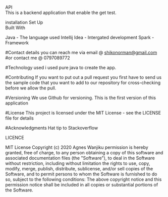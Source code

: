 API<br>
This is a backend application that  enable the get test.

installation Set Up<br>
Built With

Java - The language used Intellij Idea - Intergated development Spark - Framework

#Contact details
you can reach me via email @ shikonorman@gmail.com
#or 
contact me @ 0797089772

#Technology used
i used pure java to create the app.

#Contributing
If you want to put out a pull request you first have to send us the sample code that you want to add to our repository for cross-checking before we allow the pull.

#Versioning
We use Github for versioning. This is the first version of this application

#License
 This project is licensed under the MIT License - see the LICENSE file for details

#Acknowledgments
 Hat tip to Stackoverflow

LICENCE

MIT License Copyright (c) 2020 Agnes Wanjiku permission is hereby granted, free of charge, to any person obtaining a copy of this software and associated documentation files (the "Software"), to deal in the Software without restriction, including without limitation the rights to use, copy, modify, merge, publish, distribute, sublicense, and/or sell copies of the Software, and to permit persons to whom the Software is furnished to do so, subject to the following conditions: The above copyright notice and this permission notice shall be included in all copies or substantial portions of the Software.
